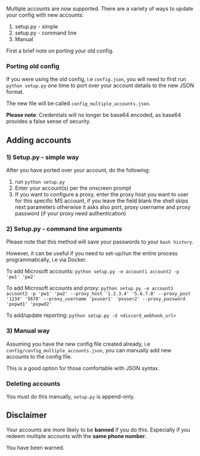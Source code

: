 Multiple accounts are now supported. There are a variety of ways to update your config with new accounts:

1. setup.py - simple
1. setup.py - command line
1. Manual

First a brief note on porting your old config.

### Porting old config
If you were using the old config, i.e `config.json`, you will need to first run `python setup.py` one time to port over your account details to the new JSON format.

The new file will be called `config_multiple_accounts.json`.

**Please note**: Credentials will no longer be base64 encoded, as base64 provides a false sense of security.

## Adding accounts
### 1) Setup.py - simple way
After you have ported over your account, do the following:
1. run `python setup.py`
2. Enter your account(s) per the onscreen prompt
3. If you want to configure a proxy, enter the proxy host you want to user for this specific MS account, if you leave the field blank the shell skips next parameters otherwise it asks also port, proxy username and proxy password (if your proxy need authentication)

### 2) Setup.py - command line arguments
Please note that this method will save your passwords to your `bash history`.

However, it can be useful if you need to set-up/run the entire process programmatically, i.e via Docker.

To add Microsoft accounts:
`python setup.py -e account1 account2 -p 'pw1' 'pw2'`

To add Microsoft accounts and proxy:
`python setup.py -e account1 account2 -p 'pw1' 'pw2' --proxy_host '1.2.3.4' '5.6.7.8' --proxy_post '1234' '5678' --proxy_username 'pxuser1' 'pxuser2' --proxy_password 'pxpwd1' 'pxpwd2'`

To add/update reporting:
`python setup.py -d <discord_webhook_url>`

### 3) Manual way
Assuming you have the new config file created already, i.e `config/config_multiple_accounts.json`, you can manually add new accounts to the config file.

This is a good option for those comfortable with JSON syntax.

### Deleting accounts
You must do this manually, `setup.py` is append-only.

## Disclaimer
Your accounts are more likely to be **banned** if you do this. Especially if you redeem multiple accounts with the **same phone number**.

You have been warned.


